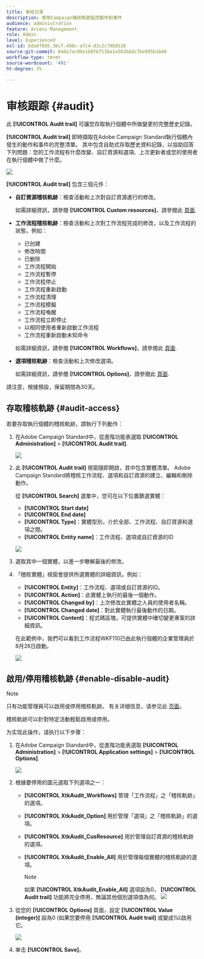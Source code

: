 ```yaml
---
title: 审核记录
description: 使用Campaign稽核軌跡監控動作和事件
audience: administration
feature: Access Management
role: Admin
level: Experienced
exl-id: bda6f8d5-3bcf-498c-a7c4-d3c2c79b9510
source-git-commit: 64da7ac09e1b0fbf13ba1e563b6dc7be995b1640
workflow-type: tm+mt
source-wordcount: '491'
ht-degree: 3%

---
```


# 审核跟踪 {#audit}

此 **[!UICONTROL Audit trail]** 可讓您存取執行個體中所做變更的完整歷史記錄。

**[!UICONTROL Audit trail]** 即時擷取在Adobe Campaign Standard執行個體內發生的動作和事件的完整清單。 其中包含自助式存取歷史資料記錄，以協助回答下列問題：您的工作流程有什麼改變、自訂資源和選項、上次更新者或您的使用者在執行個體中做了什麼。

![](assets/audit-trail.png)

**[!UICONTROL Audit trail]** 包含三個元件：

* **自訂資源稽核軌跡**：檢查活動和上次對自訂資源進行的修改。

   如需詳細資訊，請參閱 **[!UICONTROL Custom resources]**，請參閱此 [頁面](../../developing/using/key-steps-to-add-a-resource.md).

* **工作流程稽核軌跡**：檢查活動和上次對工作流程完成的修改，以及工作流程的狀態，例如：

   * 已创建
   * 修改時間
   * 已删除
   * 工作流程開始
   * 工作流程暫停
   * 工作流程停止
   * 工作流程重新啟動
   * 工作流程清理
   * 工作流程模擬
   * 工作流程喚醒
   * 工作流程立即停止
   * 以相同使用者重新啟動工作流程
   * 工作流程重新啟動未知命令

   如需詳細資訊，請參閱 **[!UICONTROL Workflows]**，請參閱此 [頁面](../../automating/using/get-started-workflows.md).

* **選項稽核軌跡**：檢查活動和上次修改選項。

   如需詳細資訊，請參閱 **[!UICONTROL Options]**，請參閱此 [頁面](../../administration/using/about-campaign-standard-settings.md).

請注意，根據預設，保留期間為30天。

## 存取稽核軌跡 {#audit-access}

若要存取執行個體的稽核軌跡，請執行下列動作：

1. 在Adobe Campaign Standard中，從進階功能表選取 **[!UICONTROL Administration]** > **[!UICONTROL Audit trail]**.

   ![](assets/audit-trail.png)

1. 此 **[!UICONTROL Audit trail]** 視窗隨即開啟，其中包含實體清單。 Adobe Campaign Standard將稽核工作流程、選項和自訂資源的建立、編輯和刪除動作。

   從 **[!UICONTROL Search]** 選單中，您可在以下位置篩選實體：

   * **[!UICONTROL Start date]**
   * **[!UICONTROL End date]**
   * **[!UICONTROL Type]**：實體型別，介於全部、工作流程、自訂資源和選項之間。
   * **[!UICONTROL Entity name]**：工作流程、選項或自訂資源的ID

   ![](assets/audit-trail_2.png)

1. 選取其中一個實體，以進一步瞭解最後的修改。

1. 「稽核實體」視窗會提供所選實體的詳細資訊，例如：

   * **[!UICONTROL Entity]**：工作流程、選項或自訂資源的ID。
   * **[!UICONTROL Action]**：此實體上執行的最後一個動作。
   * **[!UICONTROL Changed by]**：上次修改此實體之人員的使用者名稱。
   * **[!UICONTROL Changed date]**：對此實體執行最後動作的日期。
   * **[!UICONTROL Content]**：程式碼區塊，可提供實體中確切變更專案的詳細資訊。

   在此範例中，我們可以看到工作流程WKF110已由此執行個體的企業管理員於8月26日啟動。

   ![](assets/audit-trail_3.png)

## 啟用/停用稽核軌跡 {#enable-disable-audit}

>[!NOTE]
>
> 只有功能管理員可以啟用或停用稽核軌跡。 有关详细信息，请参见此 [ 页面](../../administration/using/users-management.md#functional-administrators)。

稽核軌跡可以針對特定活動輕鬆啟用或停用。

为实现此操作，请执行以下步骤：

1. 在Adobe Campaign Standard中，從進階功能表選取 **[!UICONTROL Administration]** > **[!UICONTROL Application settings]** > **[!UICONTROL Options]**.

   ![](assets/audit-trail_4.png)

1. 根據要停用的圖元選取下列選項之一：

   * **[!UICONTROL XtkAudit_Workflows]** 管理「工作流程」之「稽核軌跡」的選項。
   * **[!UICONTROL XtkAudit_Option]** 用於管理「選項」之「稽核軌跡」的選項。
   * **[!UICONTROL XtkAudit_CusResource]** 用於管理自訂資源的稽核軌跡的選項。
   * **[!UICONTROL XtkAudit_Enable_All]** 用於管理每個實體的稽核軌跡的選項。

      >[!NOTE]
      >
      >如果 **[!UICONTROL XtkAudit_Enable_All]** 選項設為0， **[!UICONTROL Audit trail]** 功能將完全停用，無論其他個別選項值為何。
   ![](assets/audit-trail_5.png)

1. 從您的 **[!UICONTROL Options]** 頁面，設定 **[!UICONTROL Value (integer)]** 設為0 (如果您要停用 **[!UICONTROL Audit trail]** 或變成1以啟用它。

   ![](assets/audit-trail_6.png)

1. 单击 **[!UICONTROL Save]**。
